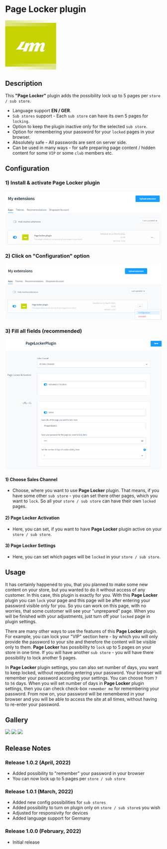 # Page Locker plugin

![header image](https://github.com/4mDeveloper/Plugins-documentation/blob/main/Page%20Locker%20Plugin/Page%20Locker%20images%20for%20documentation/4m-media-logo.png?raw=true)

## Description

This <strong>"Page Locker"</strong> plugin adds the possibility lock up to 5 pages per `store / sub store`.

* Language support <strong>EN / GER</strong>.
* `Sub stores` support - Each `sub store` can have its own 5 pages for `locking`.
* Option to keep the plugin inactive only for the selected `sub store`.
* Option for remembering your password for your `locked` pages in your browser.
* Absolutely safe - All passwords are sent on server side.
* Can be used in many ways - for safe preparing page content / hidden content for some `VIP` or some `club` members etc.

## Configuration

### 1) Install & activate Page Locker plugin 

![header image](https://github.com/4mDeveloper/Plugins-documentation/blob/main/Page%20Locker%20Plugin/Page%20Locker%20images%20for%20documentation/Gallery/BASE%20images%20-%20Backend/00-Plugin-Page-Locker-Activation.png?raw=true)

### 2) Click on "Configuration" option 

![header image](https://github.com/4mDeveloper/Plugins-documentation/blob/main/Page%20Locker%20Plugin/Page%20Locker%20images%20for%20documentation/Gallery/BASE%20images%20-%20Backend/01-Plugin-Page-Locker-Configuration.png?raw=true)

### 3) Fill all fields (recommended)

![header image](https://github.com/4mDeveloper/Plugins-documentation/blob/main/Page%20Locker%20Plugin/Page%20Locker%20images%20for%20documentation/Gallery/BASE%20images%20-%20Backend/02-Plugin-Page-Locker-Configuration-Settings-url1.png?raw=true)

#### 1) Choose <strong>Sales Channel</strong>
* Choose, where you want to use <strong>Page Locker</strong> plugin. That means, if you have some other `sub store` - you can set there other pages, which you want to `lock`. So all your `store / sub store` can have their own `locked` pages. 

#### 2) <strong>Page Locker Activation</strong>
* Here, you can set, if you want to have <strong>Page Locker</strong> plugin active on your `store / sub store`.

#### 3) <strong>Page Locker Settings</strong>
* Here, you can set which pages will be `locked` in your `store / sub store`.


<!--dummy text [dummy](../dummy.md). + images -->
## Usage
It has certainly happened to you, that you planned to make some new content on your store, but you wanted to do it without access of any customer.
In this case, this plugin is exactly for you. With this  <strong>Page Locker</strong> plugin you can `lock` your page and this page will be after entering your password visible only for you. So you can work on this page, with no worries, that some customer will see your "unprepared" page. When you will be finished with your adjustments, just turn off your `locked` page in plugin settings.

There are many other ways to use the features of this <strong> Page Locker </strong> plugin. For example, you can lock your "VIP" section here - by which you will only provide the password to your site and therefore the content will be visible only to them.
<strong>Page Locker</strong> has possibility to `lock` up to 5 pages on your store in one time.
If you will have another `sub store` - you will have there possibility to lock another 5 pages.

In  <strong>Page Locker</strong> plugin settings, you can also set number of days, you want to keep locked, without repeating entering your password. Your browser will remember your password according your settings. You can choose from `7` to `56` days. When you will set number of days in  <strong>Page Locker</strong> plugin settings, then you can check check-box `remember me` for remembering your password. From now on, your password will be remembered in your browser and you will be able to access the site at all times, without having to re-enter your password.


## Gallery
<!-- https://felixhayashi.github.io/ReadmeGalleryCreatorForGitHub/ -->

<img src="https://user-images.githubusercontent.com/99150908/162456996-78a9e38c-46ba-4f2b-aa67-685504c84a54.png" width="30%"></img> <img src="https://user-images.githubusercontent.com/99150908/162457000-bce7315f-d346-4f15-bc7e-8206c224bd95.png" width="30%"></img> <img src="https://user-images.githubusercontent.com/99150908/162457005-74a8003a-1bd9-4d57-9fd6-0c78ac823425.png" width="30%"></img> 


## Release Notes

### Release 1.0.2 (April, 2022)
* Added possibility to "remember" your password in your browser
* You can now lock up to 5 pages per `store / sub store`

 ### Release 1.0.1 (March, 2022)
* Added new config possibilities for `sub stores`
* Added possibility to turn on plugin only on `store / sub store`s you wish
* Adjusted for responsivity for devices
* Added language support for Germany

### Release 1.0.0 (February, 2022)
* Initial release
